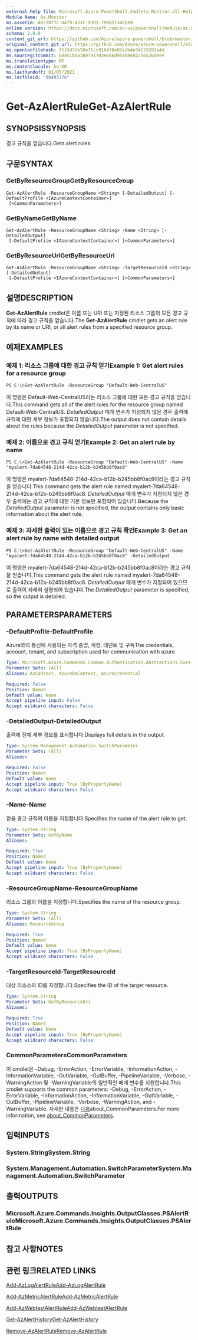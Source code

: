 ```yaml
---
external help file: Microsoft.Azure.PowerShell.Cmdlets.Monitor.dll-Help.xml
Module Name: Az.Monitor
ms.assetid: A837077C-0A79-431C-93D2-799B2134EE69
online version: https://docs.microsoft.com/en-us/powershell/module/az.monitor/get-azalertrule
schema: 2.0.0
content_git_url: https://github.com/Azure/azure-powershell/blob/master/src/Monitor/Monitor/help/Get-AzAlertRule.md
original_content_git_url: https://github.com/Azure/azure-powershell/blob/master/src/Monitor/Monitor/help/Get-AzAlertRule.md
ms.openlocfilehash: f515d7db58e75cc916478e07edb4e34233201a4d
ms.sourcegitcommit: 68451baa389791703e666d95469602c5652609ee
ms.translationtype: MT
ms.contentlocale: ko-KR
ms.lasthandoff: 01/05/2021
ms.locfileid: "98493376"
---
```

# <span data-ttu-id="221b2-101">Get-AzAlertRule</span><span class="sxs-lookup"><span data-stu-id="221b2-101">Get-AzAlertRule</span></span>

## <span data-ttu-id="221b2-102">SYNOPSIS</span><span class="sxs-lookup"><span data-stu-id="221b2-102">SYNOPSIS</span></span>
<span data-ttu-id="221b2-103">경고 규칙을 얻습니다.</span><span class="sxs-lookup"><span data-stu-id="221b2-103">Gets alert rules.</span></span>

## <span data-ttu-id="221b2-104">구문</span><span class="sxs-lookup"><span data-stu-id="221b2-104">SYNTAX</span></span>

### <span data-ttu-id="221b2-105">GetByResourceGroup</span><span class="sxs-lookup"><span data-stu-id="221b2-105">GetByResourceGroup</span></span>
```
Get-AzAlertRule -ResourceGroupName <String> [-DetailedOutput] [-DefaultProfile <IAzureContextContainer>]
 [<CommonParameters>]
```

### <span data-ttu-id="221b2-106">GetByName</span><span class="sxs-lookup"><span data-stu-id="221b2-106">GetByName</span></span>
```
Get-AzAlertRule -ResourceGroupName <String> -Name <String> [-DetailedOutput]
 [-DefaultProfile <IAzureContextContainer>] [<CommonParameters>]
```

### <span data-ttu-id="221b2-107">GetByResourceUri</span><span class="sxs-lookup"><span data-stu-id="221b2-107">GetByResourceUri</span></span>
```
Get-AzAlertRule -ResourceGroupName <String> -TargetResourceId <String> [-DetailedOutput]
 [-DefaultProfile <IAzureContextContainer>] [<CommonParameters>]
```

## <span data-ttu-id="221b2-108">설명</span><span class="sxs-lookup"><span data-stu-id="221b2-108">DESCRIPTION</span></span>
<span data-ttu-id="221b2-109">**Get-AzAlertRule** cmdlet은 이름 또는 URI 또는 지정된 리소스 그룹의 모든 경고 규칙에 따라 경고 규칙을 얻습니다.</span><span class="sxs-lookup"><span data-stu-id="221b2-109">The **Get-AzAlertRule** cmdlet gets an alert rule by its name or URI, or all alert rules from a specified resource group.</span></span>

## <span data-ttu-id="221b2-110">예제</span><span class="sxs-lookup"><span data-stu-id="221b2-110">EXAMPLES</span></span>

### <span data-ttu-id="221b2-111">예제 1: 리소스 그룹에 대한 경고 규칙 얻기</span><span class="sxs-lookup"><span data-stu-id="221b2-111">Example 1: Get alert rules for a resource group</span></span>
```
PS C:\>Get-AzAlertRule -ResourceGroup "Default-Web-CentralUS"
```

<span data-ttu-id="221b2-112">이 명령은 Default-Web-CentralUS라는 리소스 그룹에 대한 모든 경고 규칙을 얻습니다.</span><span class="sxs-lookup"><span data-stu-id="221b2-112">This command gets all of the alert rules for the resource group named Default-Web-CentralUS.</span></span>
<span data-ttu-id="221b2-113">*DetailedOutput* 매개 변수가 지정되지 않은 경우 출력에 규칙에 대한 세부 정보가 포함되지 않습니다.</span><span class="sxs-lookup"><span data-stu-id="221b2-113">The output does not contain details about the rules because the *DetailedOutput* parameter is not specified.</span></span>

### <span data-ttu-id="221b2-114">예제 2: 이름으로 경고 규칙 얻기</span><span class="sxs-lookup"><span data-stu-id="221b2-114">Example 2: Get an alert rule by name</span></span>
```
PS C:\>Get-AzAlertRule -ResourceGroup "Default-Web-CentralUS" -Name "myalert-7da64548-214d-42ca-b12b-b245bb8f0ac8"
```

<span data-ttu-id="221b2-115">이 명령은 myalert-7da64548-214d-42ca-b12b-b245bb8f0ac8이라는 경고 규칙을 얻습니다.</span><span class="sxs-lookup"><span data-stu-id="221b2-115">This command gets the alert rule named myalert-7da64548-214d-42ca-b12b-b245bb8f0ac8.</span></span>
<span data-ttu-id="221b2-116">*DetailedOutput* 매개 변수가 지정되지 않은 경우 출력에는 경고 규칙에 대한 기본 정보만 포함되어 있습니다.</span><span class="sxs-lookup"><span data-stu-id="221b2-116">Because the *DetailedOutput* parameter is not specified, the output contains only basic information about the alert rule.</span></span>

### <span data-ttu-id="221b2-117">예제 3: 자세한 출력이 있는 이름으로 경고 규칙 확인</span><span class="sxs-lookup"><span data-stu-id="221b2-117">Example 3: Get an alert rule by name with detailed output</span></span>
```
PS C:\>Get-AzAlertRule -ResourceGroup "Default-Web-CentralUS" -Name "myalert-7da64548-214d-42ca-b12b-b245bb8f0ac8" -DetailedOutput
```

<span data-ttu-id="221b2-118">이 명령은 myalert-7da64548-214d-42ca-b12b-b245bb8f0ac8이라는 경고 규칙을 얻습니다.</span><span class="sxs-lookup"><span data-stu-id="221b2-118">This command gets the alert rule named myalert-7da64548-214d-42ca-b12b-b245bb8f0ac8.</span></span>
<span data-ttu-id="221b2-119">*DetailedOutput* 매개 변수가 지정되어 있으므로 출력이 자세히 설명되어 있습니다.</span><span class="sxs-lookup"><span data-stu-id="221b2-119">The *DetailedOutput* parameter is specified, so the output is detailed.</span></span>

## <span data-ttu-id="221b2-120">PARAMETERS</span><span class="sxs-lookup"><span data-stu-id="221b2-120">PARAMETERS</span></span>

### <span data-ttu-id="221b2-121">-DefaultProfile</span><span class="sxs-lookup"><span data-stu-id="221b2-121">-DefaultProfile</span></span>
<span data-ttu-id="221b2-122">Azure와의 통신에 사용되는 자격 증명, 계정, 테넌트 및 구독</span><span class="sxs-lookup"><span data-stu-id="221b2-122">The credentials, account, tenant, and subscription used for communication with azure</span></span>

```yaml
Type: Microsoft.Azure.Commands.Common.Authentication.Abstractions.Core.IAzureContextContainer
Parameter Sets: (All)
Aliases: AzContext, AzureRmContext, AzureCredential

Required: False
Position: Named
Default value: None
Accept pipeline input: False
Accept wildcard characters: False
```

### <span data-ttu-id="221b2-123">-DetailedOutput</span><span class="sxs-lookup"><span data-stu-id="221b2-123">-DetailedOutput</span></span>
<span data-ttu-id="221b2-124">출력에 전체 세부 정보를 표시합니다.</span><span class="sxs-lookup"><span data-stu-id="221b2-124">Displays full details in the output.</span></span>

```yaml
Type: System.Management.Automation.SwitchParameter
Parameter Sets: (All)
Aliases:

Required: False
Position: Named
Default value: None
Accept pipeline input: True (ByPropertyName)
Accept wildcard characters: False
```

### <span data-ttu-id="221b2-125">-Name</span><span class="sxs-lookup"><span data-stu-id="221b2-125">-Name</span></span>
<span data-ttu-id="221b2-126">얻을 경고 규칙의 이름을 지정합니다.</span><span class="sxs-lookup"><span data-stu-id="221b2-126">Specifies the name of the alert rule to get.</span></span>

```yaml
Type: System.String
Parameter Sets: GetByName
Aliases:

Required: True
Position: Named
Default value: None
Accept pipeline input: True (ByPropertyName)
Accept wildcard characters: False
```

### <span data-ttu-id="221b2-127">-ResourceGroupName</span><span class="sxs-lookup"><span data-stu-id="221b2-127">-ResourceGroupName</span></span>
<span data-ttu-id="221b2-128">리소스 그룹의 이름을 지정합니다.</span><span class="sxs-lookup"><span data-stu-id="221b2-128">Specifies the name of the resource group.</span></span>

```yaml
Type: System.String
Parameter Sets: (All)
Aliases: ResourceGroup

Required: True
Position: Named
Default value: None
Accept pipeline input: True (ByPropertyName)
Accept wildcard characters: False
```

### <span data-ttu-id="221b2-129">-TargetResourceId</span><span class="sxs-lookup"><span data-stu-id="221b2-129">-TargetResourceId</span></span>
<span data-ttu-id="221b2-130">대상 리소스의 ID를 지정합니다.</span><span class="sxs-lookup"><span data-stu-id="221b2-130">Specifies the ID of the target resource.</span></span>

```yaml
Type: System.String
Parameter Sets: GetByResourceUri
Aliases:

Required: True
Position: Named
Default value: None
Accept pipeline input: True (ByPropertyName)
Accept wildcard characters: False
```

### <span data-ttu-id="221b2-131">CommonParameters</span><span class="sxs-lookup"><span data-stu-id="221b2-131">CommonParameters</span></span>
<span data-ttu-id="221b2-132">이 cmdlet은 -Debug, -ErrorAction, -ErrorVariable, -InformationAction, -InformationVariable, -OutVariable, -OutBuffer, -PipelineVariable, -Verbose, -WarningAction 및 -WarningVariable의 일반적인 매개 변수를 지원합니다.</span><span class="sxs-lookup"><span data-stu-id="221b2-132">This cmdlet supports the common parameters: -Debug, -ErrorAction, -ErrorVariable, -InformationAction, -InformationVariable, -OutVariable, -OutBuffer, -PipelineVariable, -Verbose, -WarningAction, and -WarningVariable.</span></span> <span data-ttu-id="221b2-133">자세한 내용은 [다음](http://go.microsoft.com/fwlink/?LinkID=113216)about_CommonParameters.</span><span class="sxs-lookup"><span data-stu-id="221b2-133">For more information, see [about_CommonParameters](http://go.microsoft.com/fwlink/?LinkID=113216).</span></span>

## <span data-ttu-id="221b2-134">입력</span><span class="sxs-lookup"><span data-stu-id="221b2-134">INPUTS</span></span>

### <span data-ttu-id="221b2-135">System.String</span><span class="sxs-lookup"><span data-stu-id="221b2-135">System.String</span></span>

### <span data-ttu-id="221b2-136">System.Management.Automation.SwitchParameter</span><span class="sxs-lookup"><span data-stu-id="221b2-136">System.Management.Automation.SwitchParameter</span></span>

## <span data-ttu-id="221b2-137">출력</span><span class="sxs-lookup"><span data-stu-id="221b2-137">OUTPUTS</span></span>

### <span data-ttu-id="221b2-138">Microsoft.Azure.Commands.Insights.OutputClasses.PSAlertRule</span><span class="sxs-lookup"><span data-stu-id="221b2-138">Microsoft.Azure.Commands.Insights.OutputClasses.PSAlertRule</span></span>

## <span data-ttu-id="221b2-139">참고 사항</span><span class="sxs-lookup"><span data-stu-id="221b2-139">NOTES</span></span>

## <span data-ttu-id="221b2-140">관련 링크</span><span class="sxs-lookup"><span data-stu-id="221b2-140">RELATED LINKS</span></span>

[<span data-ttu-id="221b2-141">Add-AzLogAlertRule</span><span class="sxs-lookup"><span data-stu-id="221b2-141">Add-AzLogAlertRule</span></span>](./Add-AzLogAlertRule.md)

[<span data-ttu-id="221b2-142">Add-AzMetricAlertRule</span><span class="sxs-lookup"><span data-stu-id="221b2-142">Add-AzMetricAlertRule</span></span>](./Add-AzMetricAlertRule.md)

[<span data-ttu-id="221b2-143">Add-AzWebtestAlertRule</span><span class="sxs-lookup"><span data-stu-id="221b2-143">Add-AzWebtestAlertRule</span></span>](./Add-AzWebtestAlertRule.md)

[<span data-ttu-id="221b2-144">Get-AzAlertHistory</span><span class="sxs-lookup"><span data-stu-id="221b2-144">Get-AzAlertHistory</span></span>](./Get-AzAlertHistory.md)

[<span data-ttu-id="221b2-145">Remove-AzAlertRule</span><span class="sxs-lookup"><span data-stu-id="221b2-145">Remove-AzAlertRule</span></span>](./Remove-AzAlertRule.md)


